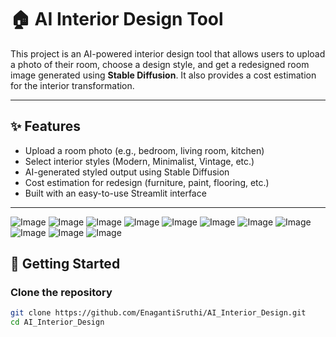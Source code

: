 # 🏠 AI Interior Design Tool

This project is an AI-powered interior design tool that allows users to upload a photo of their room, choose a design style, and get a redesigned room image generated using **Stable Diffusion**. It also provides a cost estimation for the interior transformation.

---

## ✨ Features

- Upload a room photo (e.g., bedroom, living room, kitchen)
- Select interior styles (Modern, Minimalist, Vintage, etc.)
- AI-generated styled output using Stable Diffusion
- Cost estimation for redesign (furniture, paint, flooring, etc.)
- Built with an easy-to-use Streamlit interface

---

![Image](https://github.com/user-attachments/assets/20fad8c2-6ba6-4b54-809e-55c4775bc546)
![Image](https://github.com/user-attachments/assets/72582fdd-3731-4755-b15b-43acb49027b9)
![Image](https://github.com/user-attachments/assets/baca25d4-5629-47e0-9172-5a956342f56b)
![Image](https://github.com/user-attachments/assets/4d070140-1a24-4cec-8076-0f80cbe06c33)
![Image](https://github.com/user-attachments/assets/66eb0d3d-5188-4888-bd57-1d0d77d19757)
![Image](https://github.com/user-attachments/assets/d4101735-e87d-4783-b195-65039e740d14)
![Image](https://github.com/user-attachments/assets/c20472d4-cb97-4d03-8645-fb9f96eeefe4)
![Image](https://github.com/user-attachments/assets/f1195ad5-48a2-4bc5-b34c-b0959f2fd046)
![Image](https://github.com/user-attachments/assets/2bed559f-bb92-49fe-8555-44ba1638081b)
![Image](https://github.com/user-attachments/assets/7f661d97-2252-408d-b08e-cce5ab5facb0)
![Image](https://github.com/user-attachments/assets/778678e7-35cd-4111-a801-75ef617a1954)

## 🚀 Getting Started

### Clone the repository

```bash
git clone https://github.com/EnagantiSruthi/AI_Interior_Design.git
cd AI_Interior_Design
